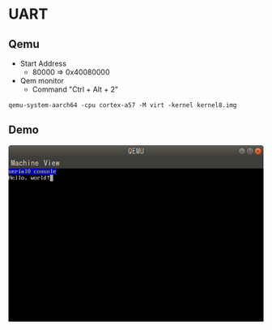 # UART

## Qemu

* Start Address
  * 80000 => 0x40080000
* Qem monitor
  * Command "Ctrl + Alt + 2"

```
qemu-system-aarch64 -cpu cortex-a57 -M virt -kernel kernel8.img
```

## Demo

![qemu_uart](https://github.com/fireflower0/RaspberryPiBareMetal/blob/master/02_uart/img/qemu_uart.png)


